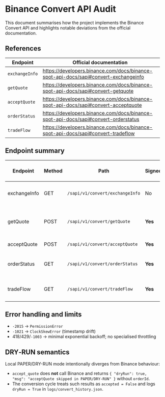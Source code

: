 # Binance Convert API Audit

This document summarises how the project implements the Binance Convert API and
highlights notable deviations from the official documentation.

## References

| Endpoint | Official documentation |
| --- | --- |
| `exchangeInfo` | https://developers.binance.com/docs/binance-spot-api-docs/sapi#convert-exchangeinfo |
| `getQuote` | https://developers.binance.com/docs/binance-spot-api-docs/sapi#convert-getquote |
| `acceptQuote` | https://developers.binance.com/docs/binance-spot-api-docs/sapi#convert-acceptquote |
| `orderStatus` | https://developers.binance.com/docs/binance-spot-api-docs/sapi#convert-orderstatus |
| `tradeFlow` | https://developers.binance.com/docs/binance-spot-api-docs/sapi#convert-tradeflow |

## Endpoint summary

| Endpoint    | Method | Path                          | Signed | Required params (location)                                  | Optional params (location)      | Key response fields                        | Notes |
|-------------|--------|-------------------------------|--------|--------------------------------------------------------------|---------------------------------|---------------------------------------------|-------|
| exchangeInfo| GET    | `/sapi/v1/convert/exchangeInfo`| No     | —                                                            | `fromAsset` (query), `toAsset` (query) | `fromAssetList`, `toAssetList`            | cached ~30 min |
| getQuote    | POST   | `/sapi/v1/convert/getQuote`   | **Yes**| `fromAsset` (body), `toAsset` (body), exactly one of `fromAmount`/`toAmount` (body)| `walletType` (body)            | `quoteId`, `ratio`, `inverseRatio`, `validTime` | — |
| acceptQuote | POST   | `/sapi/v1/convert/acceptQuote`| **Yes**| `quoteId` (body)                                              | `walletType` (body)             | `orderId`, `createTime`                     | — |
| orderStatus | GET    | `/sapi/v1/convert/orderStatus`| **Yes**| exactly one of `orderId` or `quoteId` (query)               | —                               | `orderStatus`, `fromAsset`, `toAsset`, `ratio`| params are mutually exclusive |
| tradeFlow   | GET    | `/sapi/v1/convert/tradeFlow`  | **Yes**| `startTime` (query), `endTime` (query)                       | `cursor` (query), `limit` (query) | `list`, `cursor`                            | pagination supported |

## Error handling and limits

* `-2015` → `PermissionError`
* `-1021` → `ClockSkewError` (timestamp drift)
* 418/429/`-1003` → minimal exponential backoff; no specialised throttling

## DRY‑RUN semantics

Local PAPER/DRY-RUN mode intentionally diverges from Binance behaviour:

* `accept_quote` does **not** call Binance and returns `{ "dryRun": true, "msg": "acceptQuote skipped in PAPER/DRY-RUN" }` without `orderId`.
* The conversion cycle treats such results as `accepted = False` and logs `dryRun = True` in `logs/convert_history.json`.


